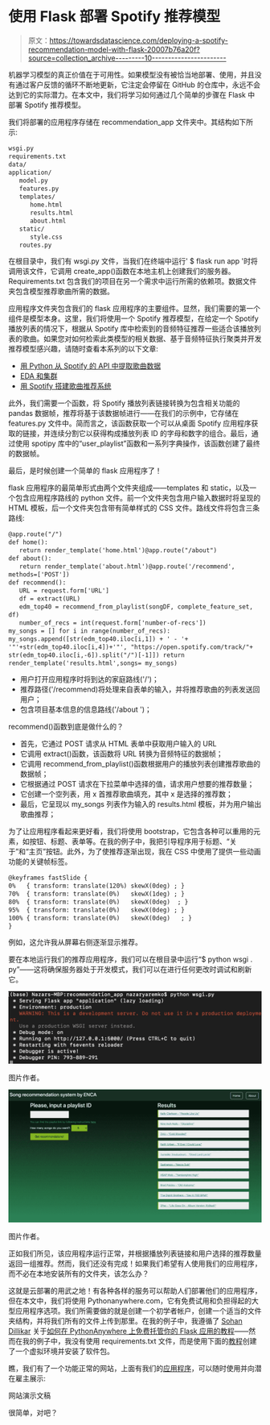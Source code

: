 # 使用 Flask 部署 Spotify 推荐模型

> 原文：<https://towardsdatascience.com/deploying-a-spotify-recommendation-model-with-flask-20007b76a20f?source=collection_archive---------10----------------------->

机器学习模型的真正价值在于可用性。如果模型没有被恰当地部署、使用，并且没有通过客户反馈的循环不断地更新，它注定会停留在 GitHub 的仓库中，永远不会达到它的实际潜力。在本文中，我们将学习如何通过几个简单的步骤在 Flask 中部署 Spotify 推荐模型。

我们将部署的应用程序存储在 recommendation_app 文件夹中。其结构如下所示:

```
wsgi.py
requirements.txt
data/
application/
   model.py
   features.py
   templates/
      home.html
      results.html
      about.html
   static/
      style.css
   routes.py
```

在根目录中，我们有 wsgi.py 文件，当我们在终端中运行' $ flask run app '时将调用该文件，它调用 create_app()函数在本地主机上创建我们的服务器。Requirements.txt 包含我们的项目在另一个需求中运行所需的依赖项。数据文件夹包含模型推荐歌曲所需的数据。

应用程序文件夹包含我们的 flask 应用程序的主要组件。显然，我们需要的第一个组件是模型本身。这里，我们将使用一个 Spotify 推荐模型，在给定一个 Spotify 播放列表的情况下，根据从 Spotify 库中检索到的音频特征推荐一些适合该播放列表的歌曲。如果您对如何检索此类模型的相关数据、基于音频特征执行聚类并开发推荐模型感兴趣，请随时查看本系列的以下文章:

*   [用 Python 从 Spotify 的 API 中提取歌曲数据](https://cameronwwatts.medium.com/extracting-song-data-from-the-spotify-api-using-python-b1e79388d50)
*   [EDA 和集群](https://medium.com/p/6d755624f787/edit)
*   [用 Spotify 搭建歌曲推荐系统](https://medium.com/@enjui.chang/part-iii-building-a-song-recommendation-system-with-spotify-cf76b52705e7)

此外，我们需要一个函数，将 Spotify 播放列表链接转换为包含相关功能的 pandas 数据帧，推荐将基于该数据帧进行——在我们的示例中，它存储在 features.py 文件中。简而言之，该函数获取一个可以从桌面 Spotify 应用程序获取的链接，并连续分割它以获得构成播放列表 ID 的字母和数字的组合。最后，通过使用 spotipy 库中的“user_playlist”函数和一系列字典操作，该函数创建了最终的数据帧。

最后，是时候创建一个简单的 flask 应用程序了！

flask 应用程序的最简单形式由两个文件夹组成——templates 和 static，以及一个包含应用程序路线的 python 文件。前一个文件夹包含用户输入数据时将呈现的 HTML 模板，后一个文件夹包含带有简单样式的 CSS 文件。路线文件将包含三条路线:

```
@app.route("/")
def home():
   return render_template('home.html')@app.route("/about")
def about():
   return render_template('about.html')@app.route('/recommend', methods=['POST'])
def recommend():
   URL = request.form['URL']
   df = extract(URL)
   edm_top40 = recommend_from_playlist(songDF, complete_feature_set,       df)
   number_of_recs = int(request.form['number-of-recs'])
my_songs = [] for i in range(number_of_recs):
my_songs.append([str(edm_top40.iloc[i,1]) + ' - '+ '"'+str(edm_top40.iloc[i,4])+'"', "https://open.spotify.com/track/"+ str(edm_top40.iloc[i,-6]).split("/")[-1]]) return render_template('results.html',songs= my_songs)
```

*   用户打开应用程序时将到达的家庭路线('/')；
*   推荐路径('/recommend)将处理来自表单的输入，并将推荐歌曲的列表发送回用户；
*   包含项目基本信息的信息路线('/about ')；

recommend()函数到底是做什么的？

*   首先，它通过 POST 请求从 HTML 表单中获取用户输入的 URL
*   它调用 extract()函数，该函数将 URL 转换为音频特征的数据帧；
*   它调用 recommend_from_playlist()函数根据用户的播放列表创建推荐歌曲的数据帧；
*   它根据通过 POST 请求在下拉菜单中选择的值，请求用户想要的推荐数量；
*   它创建一个空列表，用 x 首推荐歌曲填充，其中 x 是选择的推荐数；
*   最后，它呈现以 my_songs 列表作为输入的 results.html 模板，并为用户输出歌曲推荐；

为了让应用程序看起来更好看，我们将使用 bootstrap，它包含各种可以重用的元素，如按钮、标题、表单等。在我的例子中，我把引导程序用于标题、“关于”和“主页”按钮。此外，为了使推荐逐渐出现，我在 CSS 中使用了提供一些动画功能的关键帧标签。

```
@keyframes fastSlide {
0%   { transform: translate(120%) skewX(0deg) ; }
70%  { transform: translate(0%)   skewX(1deg) ; }
80%  { transform: translate(0%)   skewX(0deg)  ; }
95%  { transform: translate(0%)   skewX(0deg) ; }
100% { transform: translate(0%)   skewX(0deg)   ; }
}
```

例如，这允许我从屏幕右侧逐渐显示推荐。

要在本地运行我们的推荐应用程序，我们可以在根目录中运行“$ python wsgi . py”——这将确保服务器处于开发模式，我们可以在进行任何更改时调试和刷新它。

![](img/cb5b265b84cd85de5c75d35f4aa40d11.png)

图片作者。

![](img/90aa0acc2938792cda882b93e4367b3f.png)

图片作者。

正如我们所见，该应用程序运行正常，并根据播放列表链接和用户选择的推荐数量返回一组推荐。然而，我们还没有完成！如果我们希望有人使用我们的应用程序，而不必在本地安装所有的文件夹，该怎么办？

这就是云部署的用武之地！有各种各样的服务可以帮助人们部署他们的应用程序，但在本文中，我们将使用 Pythonanywhere.com，它有免费试用和负担得起的大型应用程序选项。我们所需要做的就是创建一个初学者帐户，创建一个适当的文件夹结构，并将我们所有的文件上传到那里。在我的例子中，我遵循了 [Sohan Dillikar](https://medium.com/u/e56fe5c33e6a?source=post_page-----20007b76a20f--------------------------------) 关于[如何在 PythonAnywhere 上免费托管你的 Flask 应用的教程](https://medium.com/swlh/how-to-host-your-flask-app-on-pythonanywhere-for-free-df8486eb6a42)——然而在我的例子中，我没有使用 requirements.txt 文件，而是使用下面的[教程](https://help.pythonanywhere.com/pages/Virtualenvs/)创建了一个虚拟环境并安装了软件包。

瞧，我们有了一个功能正常的网站，上面有我们的[应用程序](http://nazaryaremko1.pythonanywhere.com/)，可以随时使用并向潜在雇主展示:

网站演示文稿

很简单，对吧？